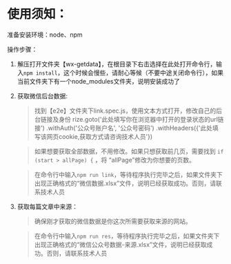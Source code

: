 使用须知：
================

准备安装环境：node、npm


操作步骤：

1. 解压打开文件夹【wx-getdata】，在根目录下右击选择在此处打开命令行，输入`npm install`，这个时候会慢些，请耐心等候（不要中途关闭命令行），如果当前文件夹下有一个node_modules文件夹，说明安装成功了

3. 获取微信后台数据: 

    > 找到【e2e】文件夹下link.spec.js，使用文本方式打开，修改自己的后台链接及身份
        rize.goto('此处填写你在浏览器中打开的登录状态的url链接')
            .withAuth('公众号账户名', '公众号密码')
            .withHeaders({'此处填写该网页cookie,获取方式请咨询技术人员'})

    > 如果想要获取全部数据，不用修改。如果只想获取前几页，需要找到 `if (start > allPage) {` ，将 “allPage”修改为你想要的页数。

    > 在命令行中输入`npm run link`，等待程序执行完毕之后，如果文件夹下出现正确格式的“微信数据.xlsx”文件，说明已经获取成功。否则，请联系技术人员

4. 获取每篇文章中来源：

    > 确保刚才获取的微信数据是你这次所需要获取来源的网站。

    > 在命令行中输入`npm run res`，等待程序执行完毕之后，如果文件夹下出现正确格式的“微信公众号数据-来源.xlsx”文件，说明已经获取成功。否则，请联系技术人员